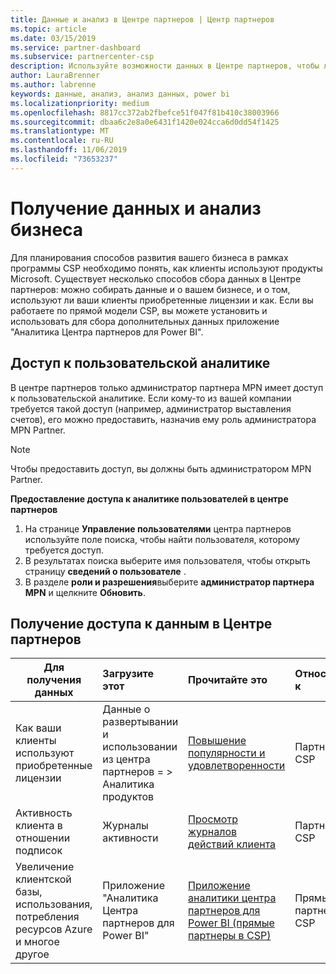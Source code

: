 ```yaml
---
title: Данные и анализ в Центре партнеров | Центр партнеров
ms.topic: article
ms.date: 03/15/2019
ms.service: partner-dashboard
ms.subservice: partnercenter-csp
description: Используйте возможности данных в Центре партнеров, чтобы лучше понять свой бизнес.
author: LauraBrenner
ms.author: labrenne
keywords: данные, анализ, анализ данных, power bi
ms.localizationpriority: medium
ms.openlocfilehash: 8817cc372ab2fbefce51f047f81b410c38003966
ms.sourcegitcommit: dbaa6c2e8a0e6431f1420e024cca6d0dd54f1425
ms.translationtype: MT
ms.contentlocale: ru-RU
ms.lasthandoff: 11/06/2019
ms.locfileid: "73653237"
---
```

# <a name="get-data-and-analyze-your-business"></a>Получение данных и анализ бизнеса 

Для планирования способов развития вашего бизнеса в рамках программы CSP необходимо понять, как клиенты используют продукты Microsoft. Существует несколько способов сбора данных в Центре партнеров: можно собирать данные и о вашем бизнесе, и о том, используют ли ваши клиенты приобретенные лицензии и как. Если вы работаете по прямой модели CSP, вы можете установить и использовать для сбора дополнительных данных приложение "Аналитика Центра партнеров для Power BI".

## <a name="access-to-user-analytics"></a>Доступ к пользовательской аналитике

В центре партнеров только администратор партнера MPN имеет доступ к пользовательской аналитике. Если кому-то из вашей компании требуется такой доступ (например, администратор выставления счетов), его можно предоставить, назначив ему роль администратора MPN Partner.

>[!NOTE] 
>Чтобы предоставить доступ, вы должны быть администратором MPN Partner.

**Предоставление доступа к аналитике пользователей в центре партнеров** 

1.  На странице **Управление пользователями** центра партнеров используйте поле поиска, чтобы найти пользователя, которому требуется доступ.
2.  В результатах поиска выберите имя пользователя, чтобы открыть страницу **сведений о пользователе** .
3.  В разделе **роли и разрешения**выберите **администратор партнера MPN** и щелкните **Обновить**.

 
## <a name="access-data-in-partner-center"></a>Получение доступа к данным в Центре партнеров

|**Для получения данных**   |**Загрузите этот**   |**Прочитайте это**   | **Относится к**    |
|---------------------|:-----------------------|:---------------|:--------------|
|Как ваши клиенты используют приобретенные лицензии   |Данные о развертывании и использовании из центра партнеров = > Аналитика продуктов   |[Повышение популярности и удовлетворенности](increasing-adoption-and-satisfaction.md)|Партнеры CSP|
|Активность клиента в отношении подписок   |Журналы активности   |[Просмотр журналов действий клиента](activity-logs.md)|Партнеры CSP   |
|Увеличение клиентской базы, использования, потребления ресурсов Azure и многое другое   |Приложение "Аналитика Центра партнеров для Power BI"   |[Приложение аналитики центра партнеров для Power BI (прямые партнеры в CSP)](power-bi-app-for-direct-partners.md)|Прямые партнеры CSP|






